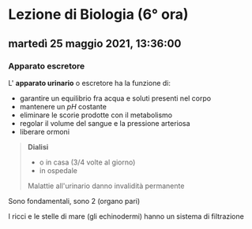 # Lezione di Biologia (6° ora)

## martedì 25 maggio 2021, 13:36:00

### Apparato escretore

L' **apparato urinario** o escretore ha la funzione di:
* garantire un equilibrio fra acqua e soluti presenti nel corpo
* mantenere un $pH$ costante
* eliminare le scorie prodotte con il metabolismo
* regolar il volume del sangue e la pressione arteriosa
* liberare ormoni

> **Dialisi**
> * o in casa (3/4 volte al giorno)
> * in ospedale
> 
> Malattie all'urinario danno invalidità permanente

Sono fondamentali, sono 2 (organo pari)


I ricci e le stelle di mare (gli echinodermi) hanno un sistema di filtrazione

<!--stackedit_data:
eyJoaXN0b3J5IjpbLTEyMjAxOTAyOTgsMTY3MDE2OTc4NF19
-->